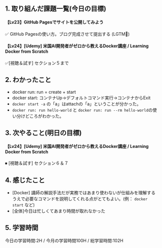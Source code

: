 ## 1. 取り組んだ課題一覧(今日の目標)
#### 【Lv23】GitHub Pagesでサイトを公開してみよう
✅ GitHub Pagesの使い方。ブログ完成させて提出する (LGTM🧡)

#### 【Lv24】[Udemy] 米国AI開発者がゼロから教えるDocker講座 / Learning Docker from Scratch
✅[視聴＆試す] セクション５まで

## 2. わかったこと
- docker run: run = create + start
- docker start: コンテナUp→デフォルトコマンド実行→コンテナからExit
- `docker start -a` の「a」はattachの「a」ということが分かった。
- `docker run: run hello-world` と `docker run: run --rm hello-world`の使い分けどころがわかった。

## 3. 次やること(明日の目標)
#### 【Lv24】[Udemy] 米国AI開発者がゼロから教えるDocker講座 / Learning Docker from Scratch
⏹ [視聴＆試す] セクション６＆７

## 4. 感じたこと
- [Docker] 講師の解説手法だが実務ではあまり使わないが仕組みを理解するうえで必要なコマンドを説明してくれる点がとてもよい。(例： `docker start` など)
- [全体]今日は忙しくてあまり時間が取れなかった
  
## 5. 学習時間
今日の学習時間:2H / 今月の学習時間100H / 総学習時間:102H
